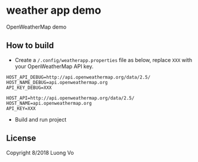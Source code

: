 # weather app demo
OpenWeatherMap demo

## How to build
- Create a `/.config/weatherapp.properties` file as below, replace `XXX` with your OpenWeatherMap API key.
```
HOST_API_DEBUG=http://api.openweathermap.org/data/2.5/
HOST_NAME_DEBUG=api.openweathermap.org
API_KEY_DEBUG=XXX
 
HOST_API=http://api.openweathermap.org/data/2.5/
HOST_NAME=api.openweathermap.org
API_KEY=XXX
```
- Build and run project

## License
Copyright 8/2018 Luong Vo
